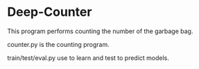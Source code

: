 # Deep-Counter

This program performs counting the number of the garbage bag.

counter.py is the counting program.

train/test/eval.py use to learn and test to predict models.

